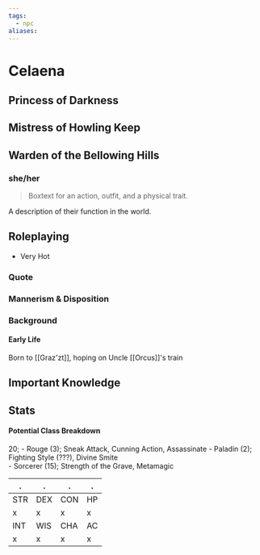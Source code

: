 ```yaml
---
tags:
  - npc
aliases:
---
```

# Celaena
## Princess of Darkness
## Mistress of Howling Keep
## Warden of the Bellowing Hills
### she/her

> Boxtext for an action, outfit, and a physical trait.

A description of their function in the world.

## Roleplaying
- Very Hot
### Quote

### Mannerism & Disposition

### Background
#### Early Life

Born to [[Graz'zt]], hoping on Uncle [[Orcus]]'s train

## Important Knowledge


## Stats
#### Potential Class Breakdown
20;
	- Rouge (3); Sneak Attack, Cunning Action, Assassinate
	- Paladin (2); Fighting Style (???), Divine Smite  
	- Sorcerer (15); Strength of the Grave, Metamagic


. | . | . | . 
--- | --- | --- | ---
STR | DEX | CON | HP
x | x | x | x
INT | WIS | CHA | AC
x | x | x | x